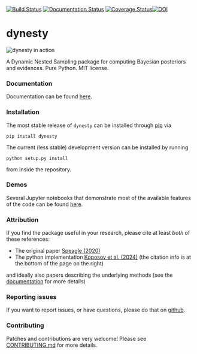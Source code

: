 [![Build Status](https://github.com/joshspeagle/dynesty/actions/workflows/test.yml/badge.svg)](https://github.com/joshspeagle/dynesty/actions/)
[![Documentation Status](https://readthedocs.org/projects/dynesty/badge/?version=latest)](https://dynesty.readthedocs.io/en/latest/?badge=latest)
[![Coverage Status](https://coveralls.io/repos/github/joshspeagle/dynesty/badge.svg?branch=master)](https://coveralls.io/github/joshspeagle/dynesty?branch=master)[![DOI](https://zenodo.org/badge/DOI/10.5281/zenodo.3348367.svg)](https://doi.org/10.5281/zenodo.3348367)


dynesty
=======

![dynesty in action](https://github.com/joshspeagle/dynesty/blob/master/docs/images/title.gif)

A Dynamic Nested Sampling package for computing Bayesian posteriors and
evidences. Pure Python. MIT license.

### Documentation
Documentation can be found [here](https://dynesty.readthedocs.io).

### Installation
The most stable release of `dynesty` can be installed
through [pip](https://pip.pypa.io/en/stable) via
```
pip install dynesty
```
The current (less stable) development version can be installed by running
```
python setup.py install
```
from inside the repository.

### Demos
Several Jupyter notebooks that demonstrate most of the available features
of the code can be found 
[here](https://github.com/joshspeagle/dynesty/tree/master/demos).

### Attribution

If you find the package useful in your research, please cite at least *both* of these references:
* The original paper [Speagle (2020)](https://ui.adsabs.harvard.edu/abs/2020MNRAS.493.3132S/abstract)
* The python implementation [Koposov et al. (2024)](https://doi.org/10.5281/zenodo.3348367) (the citation info is at the bottom of the page on the right)


and ideally also papers describing the underlying methods (see the [documentation](https://dynesty.readthedocs.io/en/latest/references.html) for more details)

### Reporting issues

If you want to report issues, or have questions, please do that on [github](https://github.com/joshspeagle/dynesty/issues).

### Contributing

Patches and contributions are very welcome! Please see [CONTRIBUTING.md](https://github.com/joshspeagle/dynesty/blob/master/CONTRIBUTING.md) for more details.
